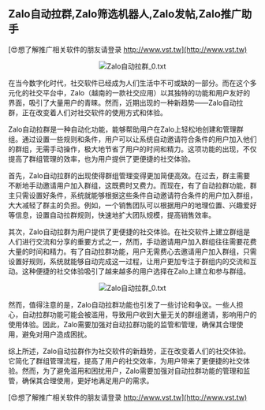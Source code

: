 ## **Zalo自动拉群,Zalo筛选机器人,Zalo发帖,Zalo推广助手**

[😍想了解推广相关软件的朋友请登录 http://www.vst.tw](http://www.vst.tw)

 <center><img src="https://vst.tw/MP4/tuiguang/png/0.png" alt="Zalo自动拉群_0.txt"></center>

在当今数字化时代，社交软件已经成为人们生活中不可或缺的一部分。而在这个多元化的社交平台中，Zalo（越南的一款社交应用）以其独特的功能和用户友好的界面，吸引了大量用户的青睐。然而，近期出现的一种新趋势——Zalo自动拉群，正在改变着人们对社交软件的使用方式和体验。

Zalo自动拉群是一种自动化功能，能够帮助用户在Zalo上轻松地创建和管理群组。通过设置一些规则和条件，用户可以让系统自动邀请符合条件的用户加入他们的群组，无需手动操作，极大地节省了用户的时间和精力。这项功能的出现，不仅提高了群组管理的效率，也为用户提供了更便捷的社交体验。

首先，Zalo自动拉群的出现使得群组管理变得更加简便高效。在过去，群主需要不断地手动邀请用户加入群组，这既费时又费力。而现在，有了自动拉群功能，群主只需设置好条件，系统就能够根据这些条件自动邀请符合条件的用户加入群组，大大减轻了群主的负担。例如，一个销售团队可以根据用户的地理位置、兴趣爱好等信息，设置自动拉群规则，快速地扩大团队规模，提高销售效率。

其次，Zalo自动拉群为用户提供了更便捷的社交体验。在社交软件上建立群组是人们进行交流和分享的重要方式之一，然而，手动邀请用户加入群组往往需要花费大量的时间和精力。有了自动拉群功能，用户无需费心去邀请用户加入群组，只需设置好规则，系统就能够自动完成这一过程，让用户更加专注于群组内的交流和互动。这种便捷的社交体验吸引了越来越多的用户选择在Zalo上建立和参与群组。

 <center><img src="https://vst.tw/MP4/tuiguang/png/1.png" alt="Zalo自动拉群_0.txt"></center>

然而，值得注意的是，Zalo自动拉群功能也引发了一些讨论和争议。一些人担心，自动拉群功能可能会被滥用，导致用户收到大量无关的群组邀请，影响用户的使用体验。因此，Zalo需要加强对自动拉群功能的监管和管理，确保其合理使用，避免对用户造成困扰。

综上所述，Zalo自动拉群作为社交软件的新趋势，正在改变着人们的社交体验。它简化了群组管理流程，提高了用户的社交效率，为用户带来了更便捷的社交体验。然而，为了避免滥用和困扰用户，Zalo需要加强对自动拉群功能的管理和监管，确保其合理使用，更好地满足用户的需求。

[😍想了解推广相关软件的朋友请登录 http://www.vst.tw](http://www.vst.tw)




